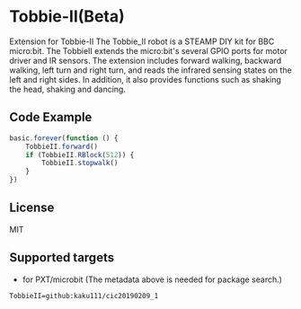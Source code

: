 # Tobbie-II(Beta)

Extension for Tobbie-II
The Tobbie_II robot is a STEAMP DIY kit for BBC micro:bit. The TobbieII extends the micro:bit's several GPIO ports for motor driver and IR  sensors. The extension includes forward walking, backward walking, left turn and right turn, and reads the infrared sensing states on the left and right sides. In addition, it also provides functions such as shaking the head, shaking and dancing.

## Code Example
```JavaScript
basic.forever(function () {
    TobbieII.forward()
    if (TobbieII.RBlock(512)) {
        TobbieII.stopwalk()
    }
})
```
## License

MIT

## Supported targets

* for PXT/microbit
(The metadata above is needed for package search.)

```package
TobbieII=github:kaku111/cic20190209_1
```

